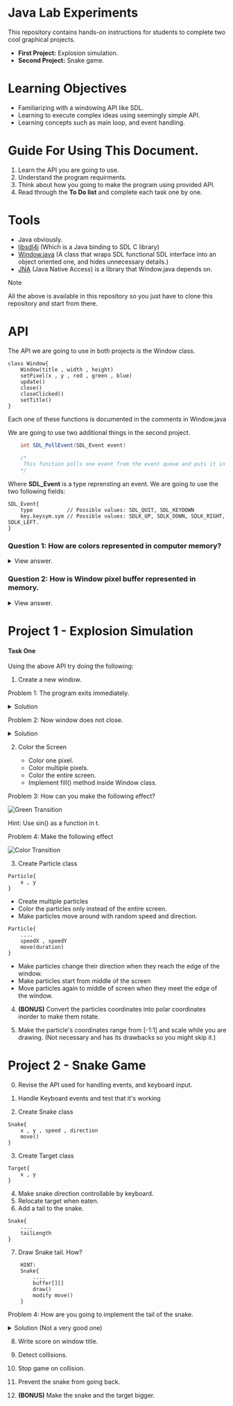 # Java Lab Experiments

This repository contains hands-on instructions for students to complete two cool graphical projects.

- **First Project:** Explosion simulation.
- **Second Project:** Snake game.

# Learning Objectives

- Familiarizing with a windowing API like SDL.
- Learning to execute complex ideas using seemingly simple API.
- Learning concepts such as main loop, and event handling.

# Guide For Using This Document.

1. Learn the API you are going to use.
2. Understand the program requirments.
3. Think about how you going to make the program using provided API.
4. Read through the **To Do list** and complete each task one by one.

# Tools
- Java obviously.
- [libsdl4j](https://github.com/libsdl4j/libsdl4j) (Which is a Java binding to SDL C library)
- [Window.java](src/Window.java) (A class that wraps SDL functional SDL interface into an object oriented one, and hides unnecessary details.)
- [JNA](https://github.com/java-native-access/jna) (Java Native Access) is a library that Window.java depends on.

> [!NOTE]  
> All the above is available in this repository so you just have to clone this repository and start from there.

# API 
The API we are going to use in both projects is the Window class.

    class Window{
        Window(title , width , height)
        setPixel(x , y , red , green , blue)
        update()
        close()
        closeClicked()
        setTitle()
    }

Each one of these functions is documented in the comments in Window.java

We are going to use two additional things in the second project.

```java
    int SDL_PollEvent(SDL_Event event)

    /*
     This function polls one event from the event queue and puts it in the event argument. It returns the number of events still not polled (ie: the length of event queue)  
    */
```

Where **SDL_Event** is a type reprensting an event. 
We are going to use the two following fields:

    SDL_Event{
        type           // Possible values: SDL_QUIT, SDL_KEYDOWN
        key.keysym.sym // Possible values: SDLK_UP, SDLK_DOWN, SDLK_RIGHT, SDLK_LEFT. 
    }


### Question 1: How are colors represented in computer memory?

<details>

<summary>
View answer.
</summary>

Colors are usually represented using RGB format which stands for Red Green Blue. Where every color is represented using four bytes (red, green, blue, alpha).
Alpha is transparency. Since it needs four bytes we can use int to represent a color
</details>

### Question 2: How is Window pixel buffer represented in memory.

<details>

<summary>
View answer.
</summary>

It's simply represented as an array of integers whose length is WIDTH*HEIGHT. where each integer represents the color of a pixel. 
</details>

# Project 1 - Explosion Simulation

#### Task One

Using the above API try doing the following:

1. Create a new window.

Problem 1: The program exits immediately.

<details>
<summary>Solution</summary>
    Make a loop.
</details>

Problem 2: Now window does not close.

<details>
<summary>Solution</summary>
    Make the loop exit if close button is closed.
</details>

2. Color the Screen

    - Color one pixel.
    - Color multiple pixels.
    - Color the entire screen.
    - Implement fill() method inside Window class.

Problem 3: How can you make the following effect?

![Green Transition](screenshots/demo1.gif)

Hint: Use sin() as a function in t.

Problem 4: Make the following effect

![Color Transition](screenshots/colors-smooth.gif)

3. Create Particle class
```
Particle{
    x , y
}
```

- Create multiple particles
- Color the particles only instead of the entire screen.
- Make particles move around with random speed and direction.
```
Particle{
    ....
    speedX , speedY
    move(duration)
}
```
- Make particles change their direction when they reach the edge of the window.
- Make particles start from middle of the screen
- Move particles again to middle of screen when they meet the edge of the window.

4. **(BONUS)** Convert the particles coordinates into polar coordinates inorder to make them rotate.

5. Make the particle's coordinates range from [-1:1] and scale while you are drawing. (Not necessary and has its drawbacks so you might skip it.)

# Project 2 - Snake Game

0. Revise the API used for handling events, and keyboard input.

1. Handle Keyboard events and test that it's working

2. Create Snake class
```
Snake{
    x , y , speed , direction
    move()
}
```
3. Create Target class
```
Target{
    x , y
}
```
4. Make snake direction controllable by keyboard.
5. Relocate target when eaten.
6. Add a tail to the snake.
```
Snake{
    ....
    tailLength
}
```
7. Draw Snake tail. How?
```
    HINT:
    Snake{
        ....
        buffer[][]
        draw()
        modify move()
    }
```

Problem 4: How are you going to implement the tail of the snake.


<details>
<summary>Solution (Not a very good one) </summary>
<br/>
Make another buffer (2D int array) for the snake.
When head of the snake reaches a certain coordinate, put the length of the tail in that coordinate. And on each iteration decrease the entire array by one except if its value is zero. Then when drawing the snake color the pixels of the screen which correspond to non zero in the snake buffer.

<br/>
Problems with that solution: Too high speed will make the snake non continuous. Too low speed will make the snake contract in length.

</details>

8. Write score on window title.
8. Detect collisions.
9. Stop game on collision.
10. Prevent the snake from going back. 

11. **(BONUS)** Make the snake and the target bigger.



